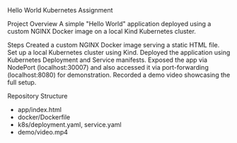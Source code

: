 Hello World Kubernetes Assignment

Project Overview
A simple "Hello World" application deployed using a custom NGINX Docker image on a local Kind Kubernetes cluster.

Steps
Created a custom NGINX Docker image serving a static HTML file.
Set up a local Kubernetes cluster using Kind.
Deployed the application using Kubernetes Deployment and Service manifests.
Exposed the app via NodePort (localhost:30007) and also accessed it via port-forwarding (localhost:8080) for demonstration.
Recorded a demo video showcasing the full setup.

Repository Structure

- app/index.html
- docker/Dockerfile
- k8s/deployment.yaml, service.yaml
- demo/video.mp4
